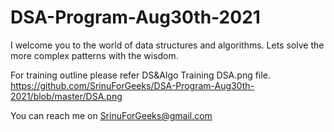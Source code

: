# DSA-Program-Aug30th-2021

I welcome you to the world of data structures and algorithms. Lets solve the more complex patterns with the wisdom.

For training outline please refer DS&Algo Training DSA.png file.
https://github.com/SrinuForGeeks/DSA-Program-Aug30th-2021/blob/master/DSA.png


You can reach me on SrinuForGeeks@gmail.com
